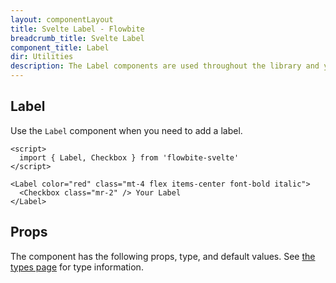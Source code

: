 ```yaml
---
layout: componentLayout
title: Svelte Label - Flowbite
breadcrumb_title: Svelte Label
component_title: Label
dir: Utilities
description: The Label components are used throughout the library and you can use it for your app as well
---
```


<script>
  import { TableProp, TableDefaultRow, GitHubSourceList } from '../../utils';
  import { A } from '$lib';
  import { props as items } from '../../props/Label.json';

  let divClass = 'w-full relative overflow-x-auto shadow-md sm:rounded-lg py-4';
  let theadClass = 'text-xs text-gray-700 uppercase bg-gray-50 dark:bg-gray-700 dark:text-white';
  // lib files
  const libFiles = import.meta.glob('$lib/forms/Label.svelte')
</script>



## Label

Use the `Label` component when you need to add a label.

```svelte example
<script>
  import { Label, Checkbox } from 'flowbite-svelte'
</script>

<Label color="red" class="mt-4 flex items-center font-bold italic">
  <Checkbox class="mr-2" /> Your Label
</Label>
```

## Props

The component has the following props, type, and default values. 
See <A class="hover:underline" href="/pages/types">the types page</A>
for type information.

<TableProp>
  <TableDefaultRow {items} rowState="hover" />
</TableProp>
